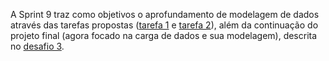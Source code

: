 A Sprint 9 traz como objetivos o aprofundamento de modelagem de dados através das tarefas propostas ([tarefa 1](tarefas/tarefa-1/) e [tarefa 2](tarefas/tarefa-2/)), além da continuação do projeto final (agora focado na carga de dados e sua modelagem), descrita no [desafio 3](exercicios/desafio-3/).
